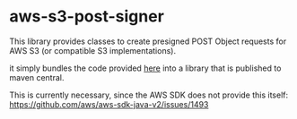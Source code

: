 aws-s3-post-signer
==================

This library provides classes to create presigned POST Object requests for AWS S3 (or compatible S3 implementations).

it simply bundles the code provided [here](https://gist.github.com/trinopoty/f0272a4a33dcf455b3a7d4a70ed6b715)
into a library that is published to maven central.

This is currently necessary, since the AWS SDK does not provide this itself:
https://github.com/aws/aws-sdk-java-v2/issues/1493
